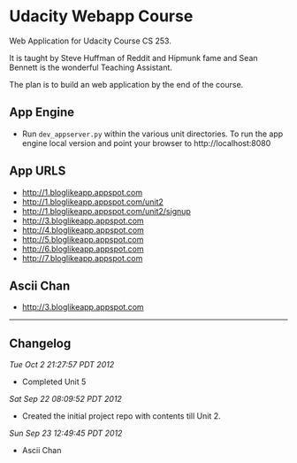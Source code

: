 Udacity Webapp Course
=====================

Web Application for Udacity Course CS 253.

It is taught by Steve Huffman of Reddit and Hipmunk fame and Sean Bennett is
the wonderful Teaching Assistant.

The plan is to build an web application by the end of the course.


App Engine
----------

* Run `dev_appserver.py` within the various unit directories. To run the app
  engine local version and point your browser to http://localhost:8080


App URLS
--------

* http://1.bloglikeapp.appspot.com 
* http://1.bloglikeapp.appspot.com/unit2
* http://1.bloglikeapp.appspot.com/unit2/signup
* http://3.bloglikeapp.appspot.com 
* http://4.bloglikeapp.appspot.com 
* http://5.bloglikeapp.appspot.com 
* http://6.bloglikeapp.appspot.com 
* http://7.bloglikeapp.appspot.com 


Ascii Chan
----------

* http://3.bloglikeapp.appspot.com


- - -

Changelog
---------

*Tue Oct  2 21:27:57 PDT 2012*

* Completed Unit 5


*Sat Sep 22 08:09:52 PDT 2012*

* Created the initial project repo with contents till Unit 2.

*Sun Sep 23 12:49:45 PDT 2012*

* Ascii Chan

